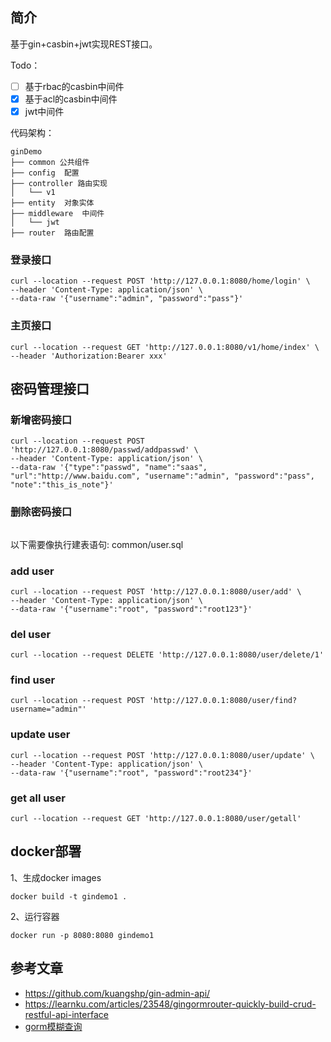 ## 简介
基于gin+casbin+jwt实现REST接口。

Todo：
-[ ] 基于rbac的casbin中间件
-[x] 基于acl的casbin中间件
-[x] jwt中间件

代码架构：
```
ginDemo
├── common 公共组件
├── config  配置
├── controller 路由实现
│   └── v1
├── entity  对象实体
├── middleware  中间件
│   └── jwt
├── router  路由配置
```

### 登录接口
```
curl --location --request POST 'http://127.0.0.1:8080/home/login' \
--header 'Content-Type: application/json' \
--data-raw '{"username":"admin", "password":"pass"}'
```

### 主页接口
```
curl --location --request GET 'http://127.0.0.1:8080/v1/home/index' \
--header 'Authorization:Bearer xxx'
```

## 密码管理接口

### 新增密码接口

```
curl --location --request POST 'http://127.0.0.1:8080/passwd/addpasswd' \
--header 'Content-Type: application/json' \
--data-raw '{"type":"passwd", "name":"saas", "url":"http://www.baidu.com", "username":"admin", "password":"pass", "note":"this_is_note"}'
```

### 删除密码接口

```

```

以下需要像执行建表语句: common/user.sql

### add user

```
curl --location --request POST 'http://127.0.0.1:8080/user/add' \
--header 'Content-Type: application/json' \
--data-raw '{"username":"root", "password":"root123"}'
```

### del user

```
curl --location --request DELETE 'http://127.0.0.1:8080/user/delete/1'
```

### find user

```
curl --location --request POST 'http://127.0.0.1:8080/user/find?username="admin"'
```

### update user

```
curl --location --request POST 'http://127.0.0.1:8080/user/update' \
--header 'Content-Type: application/json' \
--data-raw '{"username":"root", "password":"root234"}'
```

### get all user

```
curl --location --request GET 'http://127.0.0.1:8080/user/getall'
```

## docker部署

1、生成docker images

```shell script
docker build -t gindemo1 .
```

2、运行容器

```shell script
docker run -p 8080:8080 gindemo1
```

## 参考文章

- https://github.com/kuangshp/gin-admin-api/
- https://learnku.com/articles/23548/gingormrouter-quickly-build-crud-restful-api-interface
- [gorm模糊查询](https://blog.csdn.net/qq_35167735/article/details/107862234)